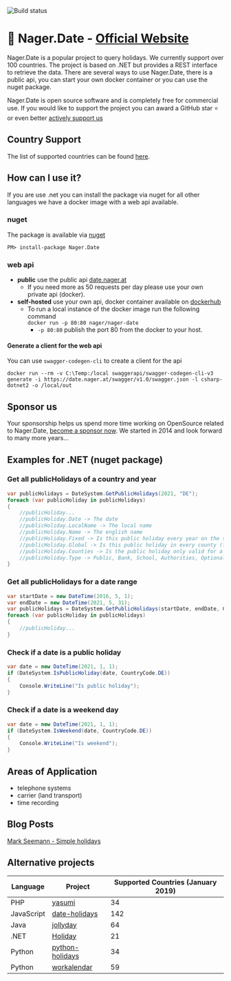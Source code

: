 ![Build status](https://github.com/nager/Nager.Date/actions/workflows/dotnet.yml/badge.svg)

# :calendar: Nager.Date - [Official Website](https://date.nager.at)

Nager.Date is a popular project to query holidays. We currently support over 100 countries. The project is based on .NET but provides a REST interface to retrieve the data. There are several ways to use Nager.Date, there is a public api, you can start your own docker container or you can use the nuget package.

Nager.Date is open source software and is completely free for commercial use. If you would like to support the project you can award a GitHub star :star: or even better [actively support us](https://github.com/sponsors/nager)

## Country Support

The list of supported countries can be found [here](https://date.nager.at/Country/Coverage).

## How can I use it?

If you are use .net you can install the package via nuget for all other languages we have a docker image with a web api available.

### nuget
The package is available via [nuget](https://www.nuget.org/packages/Nager.Date)
```
PM> install-package Nager.Date
```

### web api
- **public** use the public api [date.nager.at](https://date.nager.at/API)
  - If you need more as 50 requests per day please use your own private api (docker).
- **self-hosted** use your own api, docker container available on [dockerhub](https://hub.docker.com/r/nager/nager-date)
  - To run a local instance of the docker image run the following command<br>
  `docker run -p 80:80 nager/nager-date`
    - `-p 80:80` publish the port 80 from the docker to your host.

#### Generate a client for the web api

You can use `swagger-codegen-cli` to create a client for the api

```
docker run --rm -v C:\Temp:/local swaggerapi/swagger-codegen-cli-v3 generate -i https://date.nager.at/swagger/v1.0/swagger.json -l csharp-dotnet2 -o /local/out
```

## Sponsor us
Your sponsorship helps us spend more time working on OpenSource related to Nager.Date, [become a sponsor now](https://github.com/sponsors/nager). 
We started in 2014 and look forward to many more years...

## Examples for .NET (nuget package)

### Get all publicHolidays of a country and year
```cs
var publicHolidays = DateSystem.GetPublicHolidays(2021, "DE");
foreach (var publicHoliday in publicHolidays)
{
    //publicHoliday...
    //publicHoliday.Date -> The date
    //publicHoliday.LocalName -> The local name
    //publicHoliday.Name -> The english name
    //publicHoliday.Fixed -> Is this public holiday every year on the same date
    //publicHoliday.Global -> Is this public holiday in every county (federal state)
    //publicHoliday.Counties -> Is the public holiday only valid for a special county ISO-3166-2 - Federal states
    //publicHoliday.Type -> Public, Bank, School, Authorities, Optional, Observance
}
```

### Get all publicHolidays for a date range
```cs
var startDate = new DateTime(2016, 5, 1);
var endDate = new DateTime(2021, 5, 31);
var publicHolidays = DateSystem.GetPublicHolidays(startDate, endDate, CountryCode.DE);
foreach (var publicHoliday in publicHolidays)
{
	//publicHoliday...
}
```

### Check if a date is a public holiday
```cs
var date = new DateTime(2021, 1, 1);
if (DateSystem.IsPublicHoliday(date, CountryCode.DE))
{
    Console.WriteLine("Is public holiday");
}
```

### Check if a date is a weekend day
```cs
var date = new DateTime(2021, 1, 1);
if (DateSystem.IsWeekend(date, CountryCode.DE))
{
    Console.WriteLine("Is weekend");
}
```

## Areas of Application
- telephone systems
- carrier (land transport)
- time recording

## Blog Posts

[Mark Seemann - Simple holidays](http://blog.ploeh.dk/2017/04/24/simple-holidays/)

## Alternative projects

| Language | Project | Supported Countries (January 2019) |
| ------------- | ------------- | ------------- |
| PHP | [yasumi](https://github.com/azuyalabs/yasumi) | 34 |
| JavaScript | [date-holidays](https://github.com/commenthol/date-holidays) | 142 |
| Java | [jollyday](https://github.com/svendiedrichsen/jollyday) | 64 |
| .NET | [Holiday](https://github.com/martinjw/Holiday) | 21 |
| Python | [python-holidays](https://github.com/ryanss/python-holidays) | 34 |
| Python | [workalendar](https://github.com/peopledoc/workalendar) | 59 |
